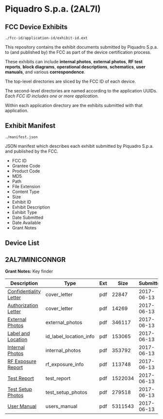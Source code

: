 # Piquadro S.p.a. (2AL7I)
## FCC Device Exhibits

```
./fcc-id/application-id/exhibit-id.ext
```

This repository contains the exhibit documents submitted by Piquadro S.p.a. to (and published by) the FCC as part of the device certification process.

These exhibits can include **internal photos**, **external photos**, **RF test reports**, **block diagrams**, **operational descriptions**, **schematics**, **user manuals**, and various **correspondence**.

The top-level directories are sliced by the FCC ID of each device.

The second-level directories are named according to the application UUIDs. *Each FCC ID includes one or more application.*

Within each application directory are the exhibits submitted with that application. 

## Exhibit Manifest

```
./manifest.json
```

JSON manifest which describes each exhibit submitted by Piquadro S.p.a. and published by the FCC.

- FCC ID
- Grantee Code
- Product Code
- MD5
- Path
- File Extension
- Content Type
- Size
- Exhibit ID
- Exhibit Description
- Exhibit Type
- Date Submitted
- Date Available
- Grant Notes

## Device List
## 2AL7IMINICONNGR
**Grant Notes:** Key finder

| Description | Type | Ext | Size | Submitted | Available |
| ----------- | ---- | --- | ---- | --------- | --------- |
| [Confidentiality Letter](2AL7IMINICONNGR/a0415257b2aaa58e2cde79a0d1f22bf7/3424640.pdf) | cover_letter | pdf | 22847 | 2017-06-13 | 2017-06-13 |
| [Authorization Letter](2AL7IMINICONNGR/a0415257b2aaa58e2cde79a0d1f22bf7/3424641.pdf) | cover_letter | pdf | 14269 | 2017-06-13 | 2017-06-13 |
| [External Photos](2AL7IMINICONNGR/a0415257b2aaa58e2cde79a0d1f22bf7/3424636.pdf) | external_photos | pdf | 346117 | 2017-06-13 | 2017-12-10 |
| [Label and Location](2AL7IMINICONNGR/a0415257b2aaa58e2cde79a0d1f22bf7/3424642.pdf) | id_label_location_info | pdf | 153065 | 2017-06-13 | 2017-06-13 |
| [Internal Photos](2AL7IMINICONNGR/a0415257b2aaa58e2cde79a0d1f22bf7/3424637.pdf) | internal_photos | pdf | 353792 | 2017-06-13 | 2017-12-10 |
| [RF Exposure Report](2AL7IMINICONNGR/a0415257b2aaa58e2cde79a0d1f22bf7/3424644.pdf) | rf_exposure_info | pdf | 113748 | 2017-06-13 | 2017-06-13 |
| [Test Report](2AL7IMINICONNGR/a0415257b2aaa58e2cde79a0d1f22bf7/3424643.pdf) | test_report | pdf | 1522034 | 2017-06-13 | 2017-06-13 |
| [Test Setup Photos](2AL7IMINICONNGR/a0415257b2aaa58e2cde79a0d1f22bf7/3424638.pdf) | test_setup_photos | pdf | 279518 | 2017-06-13 | 2017-12-10 |
| [User Manual](2AL7IMINICONNGR/a0415257b2aaa58e2cde79a0d1f22bf7/3424639.pdf) | users_manual | pdf | 5311543 | 2017-06-13 | 2017-12-10 |
